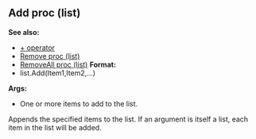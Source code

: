 ## Add proc (list)
**See also:**
+   [+ operator](/ref/operator/+.md) 
+   [Remove proc (list)](/ref/list/proc/Remove.md) 
+   [RemoveAll proc (list)](/ref/list/proc/RemoveAll.md) <!-- -->
**Format:**
+   list.Add(Item1,Item2,\...)
<!-- -->
**Args:**
+   One or more items to add to the list.


Appends the specified items to the list. If an argument is
itself a list, each item in the list will be added.